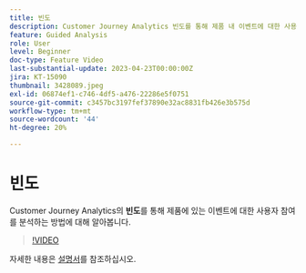 ```yaml
---
title: 빈도
description: Customer Journey Analytics 빈도를 통해 제품 내 이벤트에 대한 사용자 참여를 분석하는 방법을 알아봅니다.
feature: Guided Analysis
role: User
level: Beginner
doc-type: Feature Video
last-substantial-update: 2023-04-23T00:00:00Z
jira: KT-15090
thumbnail: 3428089.jpeg
exl-id: 06874ef1-c746-4df5-a476-22286e5f0751
source-git-commit: c3457bc3197fef37890e32ac8831fb426e3b575d
workflow-type: tm+mt
source-wordcount: '44'
ht-degree: 20%

---
```


# 빈도

Customer Journey Analytics의 **빈도**&#x200B;를 통해 제품에 있는 이벤트에 대한 사용자 참여를 분석하는 방법에 대해 알아봅니다.

>[!VIDEO](https://video.tv.adobe.com/v/3428089/?learn=on)

자세한 내용은 [설명서](https://experienceleague.adobe.com/en/docs/analytics-platform/using/guided-analysis/trends/frequency)를 참조하십시오.
